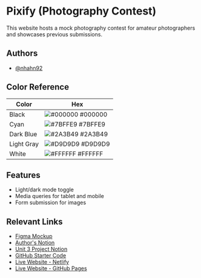 # Pixify (Photography Contest)

This website hosts a mock photography contest for amateur photographers and showcases previous submissions.


## Authors

- [@nhahn92](https://github.com/nhahn92)

## Color Reference

| Color             | Hex                                                                |
| ----------------- | ------------------------------------------------------------------ |
| Black | ![#000000](https://via.placeholder.com/10/000000?text=+) #000000 |
| Cyan | ![#7BFFE9](https://via.placeholder.com/10/7BFFE9?text=+) #7BFFE9 |
| Dark Blue | ![#2A3B49](https://via.placeholder.com/10/2A3B49?text=+) #2A3B49 |
| Light Gray | ![#D9D9D9](https://via.placeholder.com/10/D9D9D9?text=+) #D9D9D9 |
| White | ![#FFFFFF](https://via.placeholder.com/10/FFFFFF?text=+) #FFFFFF |


## Features

- Light/dark mode toggle
- Media queries for tablet and mobile
- Form submission for images


## Relevant Links

- [Figma Mockup](https://www.figma.com/file/jOdstMt9a91CeNRU7YVJbu/Pixify?node-id=0-1&t=NHchoon0Q4S7S3rN-0)
- [Author's Notion](https://www.notion.so/mimodocs/Project-3-Photography-Contest-e2ec955003be4a678d45287c8e4fa304)
- [Unit 3 Project Notion](https://mimodocs.notion.site/Unit-3-Project-Guide-Pixify-C27-c1f5c2f5164f4e5aa2a65f1ffeb7c4e1)
- [GitHub Starter Code](https://github.com/mimo-bootcamp/pixify-starter-code)
- [Live Website - Netlify](https://tourmaline-selkie-c6740c.netlify.app)
- [Live Website - GitHub Pages](https://nhahn92.github.io/pixify-photography-contest/)
